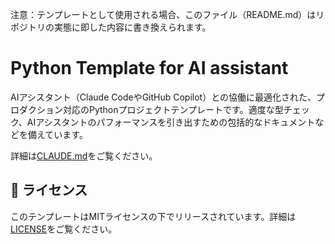 注意：テンプレートとして使用される場合、このファイル（README.md）はリポジトリの実態に即した内容に書き換えられます。

# Python Template for AI assistant

AIアシスタント（Claude CodeやGitHub Copilot）との協働に最適化された、プロダクション対応のPythonプロジェクトテンプレートです。適度な型チェック、AIアシスタントのパフォーマンスを引き出すための包括的なドキュメントなどを備えています。

詳細は[CLAUDE.md](CLAUDE.md)をご覧ください。


## 📄 ライセンス

このテンプレートはMITライセンスの下でリリースされています。詳細は[LICENSE](LICENSE)をご覧ください。
